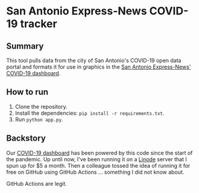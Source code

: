 # San Antonio Express-News COVID-19 tracker

## Summary

This tool pulls data from the city of San Antonio's COVID-19 open data portal and formats it for use in graphics in the [San Antonio Express-News' COVID-19 dashboard](https://www.expressnews.com/coronavirus/article/coronavirus-tracking-san-antonio-texas-15301562.php).

## How to run 
1. Clone the repository.
2. Install the dependencies: `pip install -r requirements.txt`.
3. Run `python app.py`.

## Backstory
Our [COVID-19 dashboard](https://www.expressnews.com/coronavirus/article/coronavirus-tracking-san-antonio-texas-15301562.php) has been powered by this code since the start of the pandemic. Up until now, I've been running it on a [Linode](http://linode.com/) server that I spun up for $5 a month. Then a colleague tossed the idea of running it for free on GitHub using GitHub Actions ... something I did not know about. 

GitHub Actions are legit.